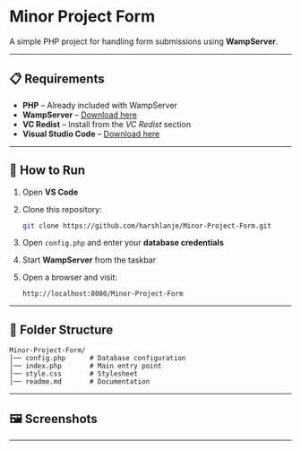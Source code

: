 # Minor Project Form  

A simple PHP project for handling form submissions using **WampServer**.  

---

## 📋 Requirements  

- **PHP** – Already included with WampServer  
- **WampServer** – [Download here](https://wampserver.aviatechno.net/)  
- **VC Redist** – Install from the *VC Redist* section  
- **Visual Studio Code** – [Download here](https://code.visualstudio.com/)  

---

## 🚀 How to Run  

1. Open **VS Code**  
2. Clone this repository:  

   ```bash
   git clone https://github.com/harshlanje/Minor-Project-Form.git
   ```  

3. Open `config.php` and enter your **database credentials**  
4. Start **WampServer** from the taskbar  
5. Open a browser and visit:  

   ```
   http://localhost:8080/Minor-Project-Form
   ```

---

## 📂 Folder Structure  

```
Minor-Project-Form/
│── config.php      # Database configuration  
│── index.php       # Main entry point  
│── style.css       # Stylesheet  
│── readme.md       # Documentation  
```

---

## 🖼️ Screenshots  


---
